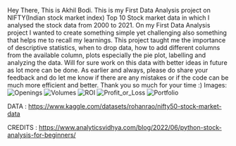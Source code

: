 Hey There, This is Akhil Bodi. This is my First Data Analysis project on NIFTY(Indian stock market index) Top 10 Stock market data in which I analysed the stock data from 2000 to 2021. On my First Data Analysis project I wanted to create something simple yet challenging also something that helps me to recall my learnings. This project taught me the importance of descriptive statistics, when to drop data, how to add different columns from the available column, plots especially the pie plot, labelling and analyzing the data. Will for sure work on this data with better ideas in future as lot more can be done. As earlier and always, please do share your feedback and do let me know if there are any mistakes or if the code can be much more efficient and better. Thank you so much for your time :)
Images: ![Openings](https://github.com/AkhilBodi/My_Projects/assets/54629845/2332a297-19cd-4a4d-949f-80cd466662fd)
![Volumes](https://github.com/AkhilBodi/My_Projects/assets/54629845/2acd5377-fa57-4d25-9960-0c661520c329)
![ROI](https://github.com/AkhilBodi/My_Projects/assets/54629845/181c7a89-d1c2-439d-96a4-6e027c16d7e0)
![Profit_or_Loss](https://github.com/AkhilBodi/My_Projects/assets/54629845/ce134c72-be7a-437b-94a0-9d0cf23b8db1)
![Portfolio](https://github.com/AkhilBodi/My_Projects/assets/54629845/71fd82e0-b02e-4a18-954a-f262feb40b85)

DATA : https://www.kaggle.com/datasets/rohanrao/nifty50-stock-market-data

CREDITS : https://www.analyticsvidhya.com/blog/2022/06/python-stock-analysis-for-beginners/
